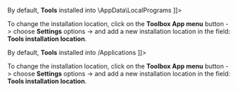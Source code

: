 <note id="toolbox-setup-info-windows">

By default, **Tools** installed into
<code-block lang="xml">
    <![CDATA[
        C:\Users\<user-name>\AppData\LocalPrograms
    ]]>
</code-block>

To change the installation location, click on the **Toolbox App menu** button -> choose **Settings** options -> and add a new installation location in the field: **Tools installation location**.

</note>

<note id="toolbox-setup-info-macos">

By default, **Tools** installed into
<code-block lang="xml">
    <![CDATA[
        Users/<user-name>/Applications
    ]]>
</code-block>

To change the installation location, click on the **Toolbox App menu** button -> choose **Settings** options -> and add a new installation location in the field: **Tools installation location**.

</note>